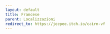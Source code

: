 ```yaml
---
layout: default
title: Francese
parent: Localizzazioni
redirect_to: https://jeepee.itch.io/cairn-vf
---
```

